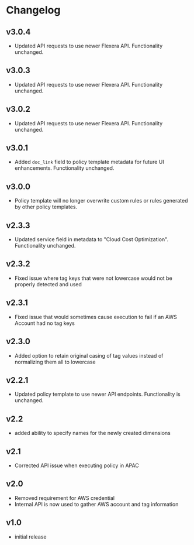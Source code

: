 # Changelog

## v3.0.4

- Updated API requests to use newer Flexera API. Functionality unchanged.

## v3.0.3

- Updated API requests to use newer Flexera API. Functionality unchanged.

## v3.0.2

- Updated API requests to use newer Flexera API. Functionality unchanged.

## v3.0.1

- Added `doc_link` field to policy template metadata for future UI enhancements. Functionality unchanged.

## v3.0.0

- Policy template will no longer overwrite custom rules or rules generated by other policy templates.

## v2.3.3

- Updated service field in metadata to "Cloud Cost Optimization". Functionality unchanged.

## v2.3.2

- Fixed issue where tag keys that were not lowercase would not be properly detected and used

## v2.3.1

- Fixed issue that would sometimes cause execution to fail if an AWS Account had no tag keys

## v2.3.0

- Added option to retain original casing of tag values instead of normalizing them all to lowercase

## v2.2.1

- Updated policy template to use newer API endpoints. Functionality is unchanged.

## v2.2

- added ability to specify names for the newly created dimensions

## v2.1

- Corrected API issue when executing policy in APAC

## v2.0

- Removed requirement for AWS credential
- Internal API is now used to gather AWS account and tag information

## v1.0

- initial release
